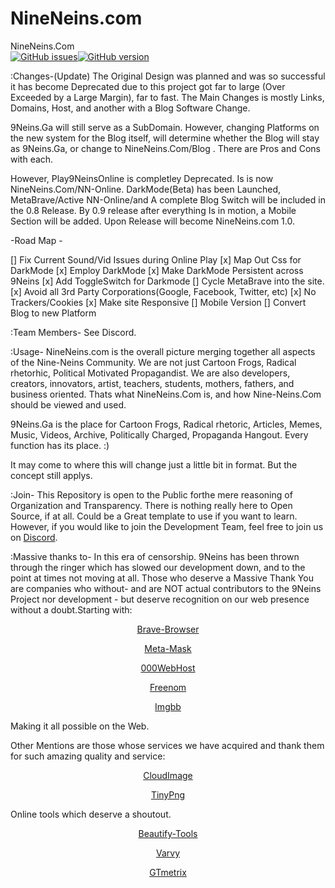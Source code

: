 # NineNeins.com


NineNeins.Com </br>
<a href="https://github.com/9NeinsG/NineNeins.com/issues"><img alt="GitHub issues" src="https://img.shields.io/github/issues/9NeinsG/NineNeins.com"></a><a href="https://github.com/9NeinsG/NineNeins.com/issues"><img alt="GitHub version" src="https://img.shields.io/badge/Version-0.7-yellowgreen"></a>


:Changes-(Update)
The Original Design was planned and was so successful it has become Deprecated due to this project got far to large (Over Exceeded by a Large Margin), far to fast. 
The Main Changes is mostly Links, Domains, Host, and another with a Blog Software Change.

9Neins.Ga will still serve as a SubDomain. However, changing Platforms on the new system for the Blog itself, will determine whether the Blog will stay as 9Neins.Ga, or change to NineNeins.Com/Blog . There are Pros and Cons with each. 

However, Play9NeinsOnline is completley Deprecated. Is is now NineNeins.Com/NN-Online. DarkMode(Beta) has been Launched, MetaBrave/Active NN-Online/and A complete Blog Switch will be included in the 0.8 Release. By 0.9 release after everything Is in motion, a Mobile Section will be added. Upon Release will become NineNeins.com 1.0. 

-Road Map -

[] Fix Current Sound/Vid Issues during Online Play
[x] Map Out Css for DarkMode
[x] Employ DarkMode
[x] Make DarkMode Persistent across 9Neins
[x] Add ToggleSwitch for Darkmode
[] Cycle MetaBrave into the site.
[x] Avoid all 3rd Party Corporations(Google, Facebook, Twitter, etc) 
[x] No Trackers/Cookies
[x] Make site Responsive
[] Mobile Version
[] Convert Blog to new Platform

 

:Team Members-
See Discord.


:Usage- 
NineNeins.com is the overall picture merging together all aspects of the Nine-Neins Community. We are not just Cartoon Frogs, Radical rhetorhic, Political Motivated Propagandist. We are also developers, creators, innovators, artist, teachers, students, mothers, fathers, and business oriented. 
Thats what NineNeins.Com is, and how Nine-Neins.Com should be viewed and used.

9Neins.Ga is the place for Cartoon Frogs, Radical rhetoric, Articles, Memes, Music, Videos, Archive, Politically Charged, Propaganda Hangout. Every function has its place. :)

It may come to where this will change just a little bit in format. But the concept still applys.


:Join-
This Repository is open to the Public forthe mere reasoning of Organization and Transparency. There is nothing really here to Open Source, if at all. Could be a Great template to use if you want to learn. However, if you would like to join the Development Team, feel free to join us on <a href="https://www.9neins.ga/p/join-neins-mobile-discord.html">Discord</a>. 

:Massive thanks to- 
In this era of censorship. 9Neins has been thrown through the ringer which has slowed our development down, and to the point at times not moving at all. Those who deserve a Massive Thank You are companies who without- and are NOT actual contributors to the 9Neins Project nor development - but deserve recognition on our web presence without a doubt.Starting with:

<center>
  
  <a href="https://brave.com/nin359" target="_blank">Brave-Browser</a>
  
  <a href="https://metamask.io/" target="_blank">Meta-Mask</a>
  
  <a href="https://www.000webhost.com/1186696.html" target="_blank">000WebHost</a>
  
  <a href="https://my.freenom.com/" target="_blank">Freenom</a>
  
  <a href="https://imgbb.com/" target="_blank">Imgbb</a>
  
</center>

Making it all possible on the Web.

Other Mentions are those whose services we have acquired and thank them for such amazing quality and service:
<center>
  
  <a href="https://www.cloudimage.io/en/home?ref=greyingerror" target="_blank">CloudImage</a>
  
  <a href="https://tinypng.com/third-party" target="_blank">TinyPng</a>
  
</center>

Online tools which deserve a shoutout. 
<center>
  
  <a href="https://brave.com/nin359" target="_blank">Beautify-Tools</a>
  
  <a href="https://brave.com/nin359" target="_blank">Varvy</a>
  
  <a href="https://brave.com/nin359" target="_blank">GTmetrix</a>
  
</center>
